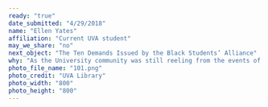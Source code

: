 ```yaml
---
ready: "true"
date_submitted: "4/29/2018"
name: "Ellen Yates"
affiliation: "Current UVA student"
may_we_share: "no"
next_object: "The Ten Demands Issued by the Black Students’ Alliance"
why: "As the University community was still reeling from the events of August 11th and 12th, the Black Students Alliance on Grounds issued a list of ten demands, simply known at the “BSA Demands,” that aimed have the administration take steps to both acknowledge the University’s history with white supremacy and increase representation of people of color within the student body and among faculty. While many of the demands have yet to be implemented, they represent important efforts to get the University Community to confront the prejudice that has existed, and in many ways continues to exist, on Grounds, something that I hope will mark a new era in the University’s history. The fact that it comes on the 200th anniversary of the University only seems to enhance this symbolism."
photo_file_name: "101.png"
photo_credit: "UVA Library"
photo_width: "800"
photo_height: "800"
---
```

